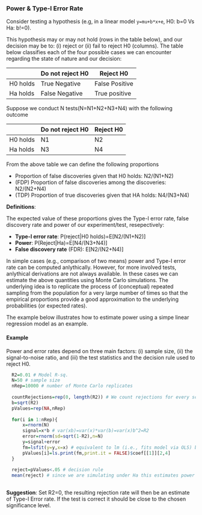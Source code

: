 ### Power & Type-I Error Rate


Consider testing a hypothesis (e.g, in a linear model `y=mu+b*x+e`, H0: b=0 Vs Ha: b!=0). 

This hypothesis may or may not hold  (rows in the table below), and our decision may be to: (i) reject or (ii) fail to reject H0 (columns). The table below classifies each of the four possible cases we can encounter regarding the state of nature and our decision:


|           | Do not reject H0  | Reject H0          |
|-----------|-------------------|---------------------|
| H0 holds  | True Negative  | False Positive |
| Ha holds  | False Negative | True positive  |


Suppose we conduct N tests(N=N1+N2+N3+N4) with the following outcome

|           | Do not reject H0  | Reject H0          |
|-----------|-------------------|---------------------|
| H0 holds  | N1 | N2 |
| Ha holds  | N3 | N4  |


From the above table we can define the following proportions

 -  Proportion of false discoveries given that H0 holds: N2/(N1+N2)
 - (FDP) Proportion of false discoveries among the discoveries: N2/(N2+N4)
 - (TDP) Proportion of true discoveries given that HA holds: N4/(N3+N4)

**Definitions**:

The expected value of these proportions gives the Type-I error rate, false discovery rate and power of our experiment/test, resepectively:
 
   - **Type-I error rate**: P(reject|H0 holds)=E[N2/(N1+N2)]
   - **Power**:  P(Reject|Ha)=E[N4/(N3+N4)]
   - **False discovery rate** (FDR): E[N2/(N2+N4)]

In simple cases (e.g., comparison of two means) power and Type-I error rate can be computed anlythically. 
However, for more involved tests, anlythical derivations are not always available. 
In these cases we can estimate the above quantities using Monte Carlo simulations. 
The underlying idea is to replicate the process of (conceptual) repeated sampling from the population for a very large number of times so that the empirical proportions provide a good approximation to the underlying probabilities (or expected rates). 

The example below illustrates how to estimate power using a simpe linear regression model as an example.

#### Example

Power and error rates depend on three main factors: (i) sample size, (ii) the signal-to-noise ratio, and (iii) the test statistics and the decision rule used to reject H0.


```r
  R2=0.01 # Model R-sq.
  N=50 # sample size
  nRep=10000 # number of Monte Carlo replicates
   
  countRejections=rep(0, length(R2)) # We count rejections for every scenario
  b=sqrt(R2)
  pValues=rep(NA,nRep)
  
  for(i in 1:nRep){
      x=rnorm(N)
      signal=x*b # var(xb)=var(x)*var(b)=var(x)b^2=R2
      error=rnorm(sd=sqrt(1-R2),n=N) 
      y=signal+error
      fm=lsfit(y=y,x=x) # equivalent to lm (i.e., fits model via OLS) but faster
      pValues[i]=ls.print(fm,print.it = FALSE)$coef[[1]][2,4]
  }
  
  reject=pValues<.05 # decision rule
  mean(reject) # since we are simulating under Ha this estimates power
  
```

**Suggestion**: Set R2=0, the resulting rejection rate will then be an estimate of Type-I Error rate. If the test is correct
it should be close to the chosen significance level.

